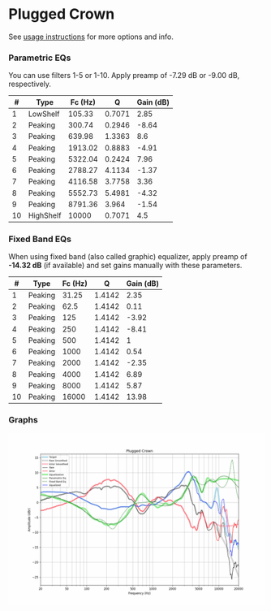 # Plugged Crown
See [usage instructions](https://github.com/jaakkopasanen/AutoEq#usage) for more options and info.

### Parametric EQs
You can use filters 1-5 or 1-10. Apply preamp of -7.29 dB or -9.00 dB, respectively.

|   # | Type      |   Fc (Hz) |      Q |   Gain (dB) |
|-----|-----------|-----------|--------|-------------|
|   1 | LowShelf  |    105.33 | 0.7071 |        2.85 |
|   2 | Peaking   |    300.74 | 0.2946 |       -8.64 |
|   3 | Peaking   |    639.98 | 1.3363 |        8.6  |
|   4 | Peaking   |   1913.02 | 0.8883 |       -4.91 |
|   5 | Peaking   |   5322.04 | 0.2424 |        7.96 |
|   6 | Peaking   |   2788.27 | 4.1134 |       -1.37 |
|   7 | Peaking   |   4116.58 | 3.7758 |        3.36 |
|   8 | Peaking   |   5552.73 | 5.4981 |       -4.32 |
|   9 | Peaking   |   8791.36 | 3.964  |       -1.54 |
|  10 | HighShelf |  10000    | 0.7071 |        4.5  |

### Fixed Band EQs
When using fixed band (also called graphic) equalizer, apply preamp of **-14.32 dB** (if available) and set gains manually with these parameters.

|   # | Type    |   Fc (Hz) |      Q |   Gain (dB) |
|-----|---------|-----------|--------|-------------|
|   1 | Peaking |     31.25 | 1.4142 |        2.35 |
|   2 | Peaking |     62.5  | 1.4142 |        0.11 |
|   3 | Peaking |    125    | 1.4142 |       -3.92 |
|   4 | Peaking |    250    | 1.4142 |       -8.41 |
|   5 | Peaking |    500    | 1.4142 |        1    |
|   6 | Peaking |   1000    | 1.4142 |        0.54 |
|   7 | Peaking |   2000    | 1.4142 |       -2.35 |
|   8 | Peaking |   4000    | 1.4142 |        6.89 |
|   9 | Peaking |   8000    | 1.4142 |        5.87 |
|  10 | Peaking |  16000    | 1.4142 |       13.98 |

### Graphs
![](./Plugged%20Crown.png)
